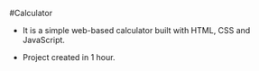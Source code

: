 #Calculator

- It is a simple web-based calculator built with HTML, CSS and JavaScript. 

- Project created in 1 hour.